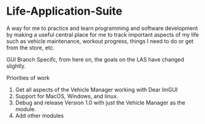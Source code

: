 # Life-Application-Suite
A way for me to practice and learn programming and software development by making a useful central place for me to track important aspects of my life such as vehicle maintenance, workout progress, things I need to do or get from the store, etc.


GUI Branch Specifc, from here on, the goals on the LAS have changed slightly. 

Priorities of work
1. Get all aspects of the Vehicle Manager working with Dear ImGUI
2. Support for MacOS, Windows, and linux.
3. Debug and release Version 1.0 with just the Vehicle Manager as the module.
4. Add other modules
